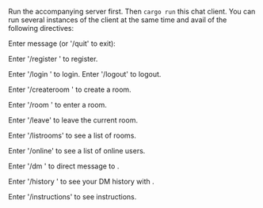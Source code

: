 Run the accompanying server first.
Then `cargo run` this chat client. You can run several instances of the client at the same time and avail of the following directives:

Enter message (or '/quit' to exit):

Enter '/register <username> <password>' to register.

Enter '/login <username> <password>' to login.
Enter '/logout' to logout.

Enter '/createroom <roomname>' to create a room.

Enter '/room <roomname>' to enter a room.

Enter '/leave' to leave the current room.

Enter '/listrooms' to see a list of rooms.

Enter '/online' to see a list of online users.

Enter '/dm <username>' to direct message to <username>.

Enter '/history <username>' to see your DM history with <username>.

Enter '/instructions' to see instructions.
